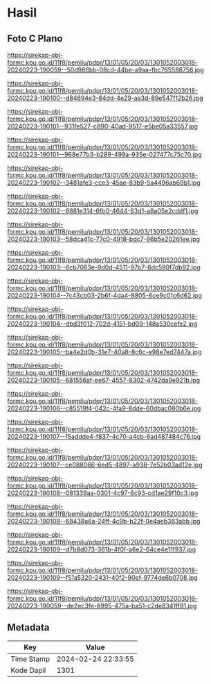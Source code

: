 # Hasil

## Foto C Plano

https://sirekap-obj-formc.kpu.go.id/11f8/pemilu/pdpr/13/01/05/20/03/1301052003018-20240223-190059--50d986bb-08cd-44be-a9aa-fbc765588756.jpg

https://sirekap-obj-formc.kpu.go.id/11f8/pemilu/pdpr/13/01/05/20/03/1301052003018-20240223-190100--d84694e3-84dd-4e29-aa3d-89e547f12b26.jpg

https://sirekap-obj-formc.kpu.go.id/11f8/pemilu/pdpr/13/01/05/20/03/1301052003018-20240223-190101--931fe527-c890-40ad-9517-e5be05a33557.jpg

https://sirekap-obj-formc.kpu.go.id/11f8/pemilu/pdpr/13/01/05/20/03/1301052003018-20240223-190101--968e77b3-b289-499a-935e-027477c75c70.jpg

https://sirekap-obj-formc.kpu.go.id/11f8/pemilu/pdpr/13/01/05/20/03/1301052003018-20240223-190102--3481afe3-cce3-45ae-83b9-5a4496ab69b1.jpg

https://sirekap-obj-formc.kpu.go.id/11f8/pemilu/pdpr/13/01/05/20/03/1301052003018-20240223-190102--8881e314-6fb0-4644-83d1-a8a05e2cddf1.jpg

https://sirekap-obj-formc.kpu.go.id/11f8/pemilu/pdpr/13/01/05/20/03/1301052003018-20240223-190103--58dca41c-77c0-4918-bdc7-96b5e20261ee.jpg

https://sirekap-obj-formc.kpu.go.id/11f8/pemilu/pdpr/13/01/05/20/03/1301052003018-20240223-190103--6cb7063e-9d0d-4511-97b7-8dc590f7db92.jpg

https://sirekap-obj-formc.kpu.go.id/11f8/pemilu/pdpr/13/01/05/20/03/1301052003018-20240223-190104--7c43cb03-2b6f-4da4-8805-6ce9c01c6d62.jpg

https://sirekap-obj-formc.kpu.go.id/11f8/pemilu/pdpr/13/01/05/20/03/1301052003018-20240223-190104--dbd3f012-702d-4151-bd09-148a530cefe2.jpg

https://sirekap-obj-formc.kpu.go.id/11f8/pemilu/pdpr/13/01/05/20/03/1301052003018-20240223-190105--ba4e2d0b-31e7-40a8-8c6c-e98e7ed7447a.jpg

https://sirekap-obj-formc.kpu.go.id/11f8/pemilu/pdpr/13/01/05/20/03/1301052003018-20240223-190105--681556af-ee67-4557-8302-4742da9e921b.jpg

https://sirekap-obj-formc.kpu.go.id/11f8/pemilu/pdpr/13/01/05/20/03/1301052003018-20240223-190106--c85519f4-042c-4fa9-8dde-60dbac080b6e.jpg

https://sirekap-obj-formc.kpu.go.id/11f8/pemilu/pdpr/13/01/05/20/03/1301052003018-20240223-190107--15addde4-f837-4c70-a4cb-6ad487484c76.jpg

https://sirekap-obj-formc.kpu.go.id/11f8/pemilu/pdpr/13/01/05/20/03/1301052003018-20240223-190107--ce088066-6ed5-4897-a938-7e52b03ad12e.jpg

https://sirekap-obj-formc.kpu.go.id/11f8/pemilu/pdpr/13/01/05/20/03/1301052003018-20240223-190108--081339aa-0301-4c97-8c93-cd1ae29f10c3.jpg

https://sirekap-obj-formc.kpu.go.id/11f8/pemilu/pdpr/13/01/05/20/03/1301052003018-20240223-190108--68438a6a-24ff-4c9b-b22f-0e4aeb363abb.jpg

https://sirekap-obj-formc.kpu.go.id/11f8/pemilu/pdpr/13/01/05/20/03/1301052003018-20240223-190109--d7b8d073-361b-4f0f-a6e2-64ce4e11f937.jpg

https://sirekap-obj-formc.kpu.go.id/11f8/pemilu/pdpr/13/01/05/20/03/1301052003018-20240223-190109--f51a5320-2431-40f2-90ef-9774de6b0708.jpg

https://sirekap-obj-formc.kpu.go.id/11f8/pemilu/pdpr/13/01/05/20/03/1301052003018-20240223-190059--de2ec3fe-8995-475a-ba51-c2de8341ff81.jpg


## Metadata

| Key        | Value               |
| ---------- | ------------------- |
| Time Stamp | 2024-02-24 22:33:55 |
| Kode Dapil | 1301                |



